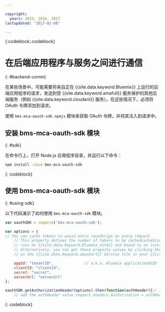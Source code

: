 ```yaml
---

copyright:
  years: 2015, 2016, 2017
lastupdated: "2017-01-08"

---
```


{:codeblock:.codeblock}

# 在后端应用程序与服务之间进行通信
{: #backend-comm}

在某些场景中，可能需要将来自正在 {{site.data.keyword.Bluemix}} 上运行的后端应用程序的请求，发送到受 {{site.data.keyword.amafull}} 服务保护的其他后端服务（例如 {{site.data.keyword.cloudant}} 服务）。在这些情况下，必须将 OAuth 令牌添加到请求。

使用 `bms-mca-oauth-sdk npmjs` 模块来获取 OAuth 令牌，并将其注入到请求中。

## 安装 bms-mca-oauth-sdk 模块
{: #sdk}

在命令行上，打开 Node.js 应用程序目录，并运行以下命令：

```Bash
npm install -save bms-mca-oauth-sdk
```
{: codeblock}

## 使用 bms-mca-oauth-sdk 模块
{: #using-sdk}

以下代码演示了如何使用 `bms-mca-oauth-sdk` 模块。


``` JavaScript
var oauthSDK = require('bms-mca-oauth-sdk');

var options = {
// You can cache tokens to avoid extra roundtrips on every request
	// This property defines the number of tokens to be cachedcacheSize: 100,// The following properties are retrieved automatically when your Node.js
	// runs on {{site.data.keyword.Bluemix_notm}} and bound to an instance of {{site.data.keyword.amashort}} Service.
	// Alternatively, you can get these property values by clicking Show Credentials
	// on the {{site.data.keyword.amashort}} Service tile in your {{site.data.keyword.Bluemix_notm}} application dashboard

	appId: "tenantID",				// a.k.a. Bluemix applicationGUID
	clientId: "clientId",			
	secret: "secret",
	serverUrl: "serverUrl"
};

oauthSDK.getAuthorizationHeader(options).then(function(authHeader){// In the request that you want to send to the protected resource, 
	// add the authHeader value.request.headers.Authorization = authHeader;// Send request});

```
{: codeblock}
